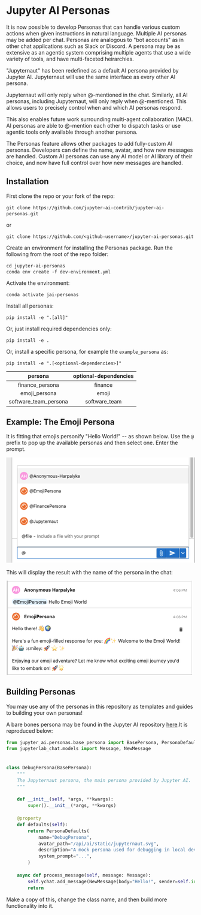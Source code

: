 # Jupyter AI Personas

It is now possible to develop Personas that can handle various custom actions when given instructions in natural language. Multiple AI personas may be added per chat. Personas are analogous to "bot accounts" as in other chat applications such as Slack or Discord. A persona may be as extensive as an agentic system comprising multiple agents that use a wide variety of tools, and have multi-faceted heirarchies. 

"Jupyternaut" has been redefined as a default AI persona provided by Jupyter AI. Jupyternaut will use the same interface as every other AI persona.

Jupyternaut will only reply when @-mentioned in the chat. Similarly, all AI personas, including Jupyternaut, will only reply when @-mentioned. This allows users to precisely control when and which AI personas respond.

This also enables future work surrounding multi-agent collaboration (MAC). AI personas are able to @-mention each other to dispatch tasks or use agentic tools only available through another persona.

The Personas feature allows other packages to add fully-custom AI personas. Developers can define the name, avatar, and how new messages are handled. Custom AI personas can use any AI model or AI library of their choice, and now have full control over how new messages are handled.

## Installation

First clone the repo or your fork of the repo:
```
git clone https://github.com/jupyter-ai-contrib/jupyter-ai-personas.git
```
or
```
git clone https://github.com/<github-username>/jupyter-ai-personas.git
```

Create an environment for installing the Personas package. Run the following from the root of the repo folder:
```
cd jupyter-ai-personas
conda env create -f dev-environment.yml
```

Activate the environment: 
```
conda activate jai-personas
```

Install all personas:
```
pip install -e ".[all]"
```

Or, just install required dependencies only:
```
pip install -e .
```

Or, install a specific persona, for example the `example_persona` as:
```
pip install -e ".[<optional-dependencies>]"
```
| persona  | optional-dependencies |
| :-------------: | :-------------: |
| finance_persona | finance  |
| emoji_persona  | emoji  |
| software_team_persona  | software_team |

## Example: The Emoji Persona

It is fitting that emojis personify "Hello World!" -- as shown below. 
Use the `@` prefix to pop up the available personas and then select one. Enter the prompt.

![Hello World](jupyter_ai_personas/emoji_persona/emoji1.png)

This will display the result with the name of the persona in the chat:

![Hello World](jupyter_ai_personas/emoji_persona/emoji2.png)

## Building Personas

You may use any of the personas in this repository as templates and guides to building your own personas!

A bare bones persona may be found in the Jupyter AI repository [here](https://github.com/jupyterlab/jupyter-ai/blob/main/packages/jupyter-ai-test/jupyter_ai_test/debug_persona.py).It is reproduced below: 

```python
from jupyter_ai.personas.base_persona import BasePersona, PersonaDefaults
from jupyterlab_chat.models import Message, NewMessage


class DebugPersona(BasePersona):
    """
    The Jupyternaut persona, the main persona provided by Jupyter AI.
    """

    def __init__(self, *args, **kwargs):
        super().__init__(*args, **kwargs)

    @property
    def defaults(self):
        return PersonaDefaults(
            name="DebugPersona",
            avatar_path="/api/ai/static/jupyternaut.svg",
            description="A mock persona used for debugging in local dev environments.",
            system_prompt="...",
        )

    async def process_message(self, message: Message):
        self.ychat.add_message(NewMessage(body="Hello!", sender=self.id))
        return
```

Make a copy of this, change the class name, and then build more functionality into it. 
